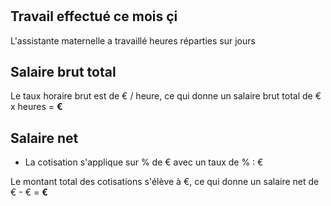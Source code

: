 # <F s=${rootSubject} p="name" />

## Travail effectué ce mois çi

L'assistante maternelle a travaillé <F s=${rootSubject} p="workingHours" editable=true ></F> heures
réparties sur <F s=${rootSubject} p="workingDays" editable=true></F> jours

## Salaire brut total

Le taux horaire brut est de <F s=${rootSubject} p="hourlyGrossRate" editable=true></F>€ / heure, ce qui donne un salaire brut total de <F s=${rootSubject} p="hourlyGrossRate"></F>€ x <F s=${rootSubject} p="workingHours"></F> heures = **<F s=${rootSubject} p="grossSalary"></F>€**

## Salaire net

<MF s="paie" p="cotisation"  >

- La cotisation **<F s=${o} p="name"></F>** s'applique sur <F s=${o} p="base"></F>% de <F s=${rootSubject} p="grossSalary"></F>€ avec un taux de <F s=${o} p="rate"></F>% : <F s=${rootSubject} p=${o}></F>€

</MF>

Le montant total des cotisations s'élève à <F s=${rootSubject} p="totalCotisationAmountFormatted"></F>€, ce qui donne un salaire net de <F s=${rootSubject} p="grossSalary"></F>€ - <F s=${rootSubject} p="totalCotisationAmountFormatted"></F>€ = **<F s=${rootSubject} p="netSalaryFormatted"></F>€**








